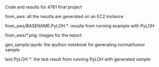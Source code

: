 Code and results for 4761 final project

from_aws: all the results are generated on an EC2 instance

from_aws/BASENAME.PyLOH.*: results from running example with PyLOH

from_aws/*.png: images for the report

gen_sample.ipynb: the ipython notebook for generating normal/tumor sample

test.PyLOH.*: the test result from running PyLOH with generated sample
